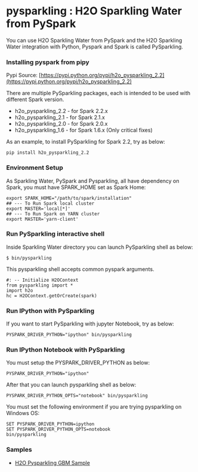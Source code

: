 # pysparkling : H2O Sparkling Water from PySpark #

You can use H2O Sparkling Water from PySpark and the H2O Sparkling Water integration with Python, Pyspark and Spark is called PySparkling.

### Installing pyspark from pipy ###
Pypi Source: [https://pypi.python.org/pypi/h2o_pysparkling_2.2](https://pypi.python.org/pypi/h2o_pysparkling_2.2)

There are multiple PySparkling packages, each is intended to be used with different Spark version.

- h2o_pysparkling_2.2 - for Spark 2.2.x
- h2o_pysparkling_2.1 - for Spark 2.1.x
- h2o_pysparkling_2.0 - for Spark 2.0.x
- h2o_pysparkling_1.6 - for Spark 1.6.x (Only critical fixes)

As an example, to install PySparkling for Spark 2.2, try as below:
```
pip install h2o_pysparkling_2.2
```
### Environment Setup ###
As Sparkling Water, PySpark and Pysparkling, all have dependency on Spark, you must have SPARK_HOME set as Spark Home:
```
export SPARK_HOME="/path/to/spark/installation"
## --- To Run Spark local cluster
export MASTER='local[*]'
## --- To Run Spark on YARN cluster
export MASTER='yarn-client'

```
### Run PySparkling interactive shell ###

Inside Sparkling Water directory you can launch PySparkling shell as below:
```
$ bin/pysparkling
```
This pysparkling shell accepts common pyspark arguments.
```
#: -- Initialize H2OContext
from pysparkling import *
import h2o
hc = H2OContext.getOrCreate(spark)
```
### Run IPython with PySparkling ###
If you want to start PySparkling with jupyter Notebook, try as below:
```
PYSPARK_DRIVER_PYTHON="ipython" bin/pysparkling
```

### Run IPython Notebook with PySparkling ###
You must setup the PYSPARK_DRIVER_PYTHON as below:
```
PYSPARK_DRIVER_PYTHON="ipython" 
```
After that you can launch pysparkling shell as below:
```
PYSPARK_DRIVER_PYTHON_OPTS="notebook" bin/pysparkling
```

You must set the following environment if you are trying pysparkling on Windows OS:
```
SET PYSPARK_DRIVER_PYTHON=ipython
SET PYSPARK_DRIVER_PYTHON_OPTS=notebook
bin/pysparkling
```

### Samples ###
 - [H2O Pysparkling GBM Sample](https://github.com/h2oai/h2o-tutorials/tree/master/tutorials/pysparkling)
